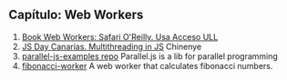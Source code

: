 ## Capítulo: Web Workers

1. [Book Web Workers: Safari O'Reilly. Usa Acceso ULL](http://proquest.safaribooksonline.com/book/programming/javascript/9781449322120/firstchapter)
2. [JS Day Canarias. Multithreading in JS](https://github.com/ULL-MII-SYTWS-1920/jsday-canarias-2019-examples-multithreading) Chinenye
3. [parallel-js-examples repo](https://github.com/ULL-MII-SYTWS-1920/parallel-js-examples) Parallel.js is a lib for parallel programming
4. [fibonacci-worker](https://github.com/ULL-MII-SYTWS-1920/fibonacci-worker) A web worker that calculates fibonacci numbers.